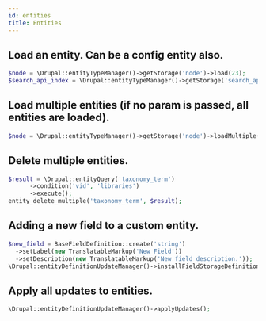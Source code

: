 ```yaml
---
id: entities
title: Entities
---
```


## Load an entity. Can be a config entity also.
``` php
$node = \Drupal::entityTypeManager()->getStorage('node')->load(23);
$search_api_index = \Drupal::entityTypeManager()->getStorage('search_api')->load('title_records');
```

## Load multiple entities (if no param is passed, all entities are loaded).
``` php
$node = \Drupal::entityTypeManager()->getStorage('node')->loadMultiple($entity_ids);
```

## Delete multiple entities.
``` php
$result = \Drupal::entityQuery('taxonomy_term')
      ->condition('vid', 'libraries')
      ->execute();
entity_delete_multiple('taxonomy_term', $result);
```

## Adding a new field to a custom entity.
``` php
$new_field = BaseFieldDefinition::create('string')
  ->setLabel(new TranslatableMarkup('New Field'))
  ->setDescription(new TranslatableMarkup('New field description.'));
\Drupal::entityDefinitionUpdateManager()->installFieldStorageDefinition('<field_name>', '<entity_type_id>', '<provider>', $new_field);
```

## Apply all updates to entities.
``` php
\Drupal::entityDefinitionUpdateManager()->applyUpdates();
```